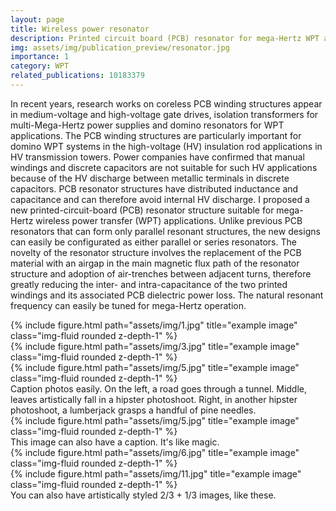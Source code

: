 ```yaml
---
layout: page
title: Wireless power resonator
description: Printed circuit board (PCB) resonator for mega-Hertz WPT applications.
img: assets/img/publication_preview/resonator.jpg
importance: 1
category: WPT
related_publications: 10183379
---
```


In recent years, research works on coreless PCB winding structures appear in medium-voltage and high-voltage gate drives, isolation transformers for multi-Mega-Hertz power supplies and domino resonators for WPT applications. The PCB winding structures are particularly important for domino WPT systems in the high-voltage (HV) insulation rod applications in HV transmission towers. Power companies have confirmed that manual windings and discrete capacitors are not suitable for such HV applications because of the HV discharge between metallic terminals in discrete capacitors. PCB resonator structures have distributed inductance and
capacitance and can therefore avoid internal HV discharge.
I proposed a new printed-circuit-board (PCB) resonator structure suitable for mega-Hertz wireless power
transfer (WPT) applications. Unlike previous PCB resonators that can form only parallel resonant structures, the new designs can easily be configurated as either parallel or series resonators. The novelty of the resonator structure involves the replacement of the PCB material with an airgap in the main magnetic flux path of the resonator structure and adoption of air-trenches between adjacent turns, therefore greatly reducing the inter- and intra-capacitance of the two printed windings and its associated PCB dielectric power loss. The natural resonant frequency can easily be tuned for mega-Hertz operation.
<div class="row">
    <div class="col-sm mt-3 mt-md-0">
        {% include figure.html path="assets/img/1.jpg" title="example image" class="img-fluid rounded z-depth-1" %}
    </div>
    <div class="col-sm mt-3 mt-md-0">
        {% include figure.html path="assets/img/3.jpg" title="example image" class="img-fluid rounded z-depth-1" %}
    </div>
    <div class="col-sm mt-3 mt-md-0">
        {% include figure.html path="assets/img/5.jpg" title="example image" class="img-fluid rounded z-depth-1" %}
    </div>
</div>
<div class="caption">
    Caption photos easily. On the left, a road goes through a tunnel. Middle, leaves artistically fall in a hipster photoshoot. Right, in another hipster photoshoot, a lumberjack grasps a handful of pine needles.
</div>
<div class="row">
    <div class="col-sm mt-3 mt-md-0">
        {% include figure.html path="assets/img/5.jpg" title="example image" class="img-fluid rounded z-depth-1" %}
    </div>
</div>
<div class="caption">
    This image can also have a caption. It's like magic.
</div>


<div class="row justify-content-sm-center">
    <div class="col-sm-8 mt-3 mt-md-0">
        {% include figure.html path="assets/img/6.jpg" title="example image" class="img-fluid rounded z-depth-1" %}
    </div>
    <div class="col-sm-4 mt-3 mt-md-0">
        {% include figure.html path="assets/img/11.jpg" title="example image" class="img-fluid rounded z-depth-1" %}
    </div>
</div>
<div class="caption">
    You can also have artistically styled 2/3 + 1/3 images, like these.
</div>



